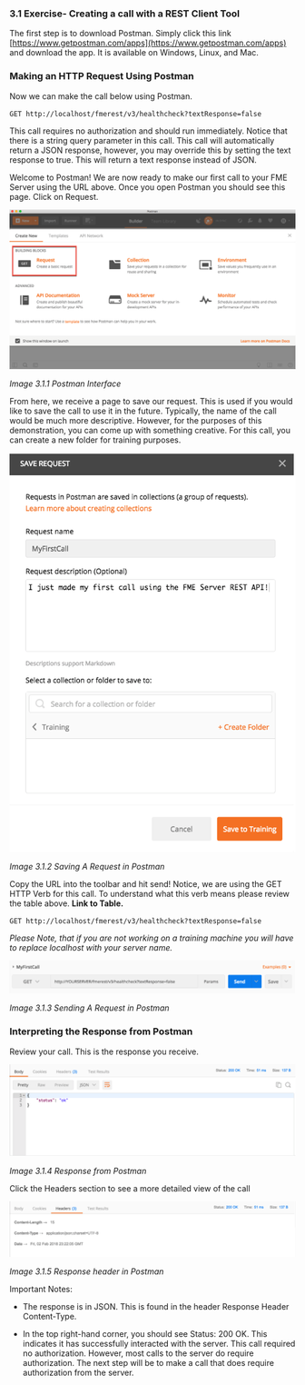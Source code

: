 ### 3.1 Exercise- Creating a call with a REST Client Tool

The first step is to download Postman. Simply click this link
[https://www.getpostman.com/apps](https://www.getpostman.com/apps)
and download the app. It is available on Windows, Linux, and Mac.

### Making an HTTP Request Using Postman

Now we can make the call below using Postman.


    GET http://localhost/fmerest/v3/healthcheck?textResponse=false


This call requires no authorization and should run immediately. Notice
that there is a string query parameter in this call. This call will
automatically return a JSON response, however, you may override this by
setting the text response to true. This will return a text response
instead of JSON.

Welcome to Postman! We are now ready to make our first call to your FME
Server using the URL above. Once you open Postman you should see this
page. Click on Request.

![](./Images/image3.1.1.PostmanInterface.png)

*Image 3.1.1 Postman Interface*

From here, we receive a page to save our request. This is used if you
would like to save the call to use it in the future. Typically, the name
of the call would be much more descriptive. However, for the purposes of
this demonstration, you can come up with something creative. For this
call, you can create a new folder for training purposes.

![](./Images/image3.1.2.PostmanRequest.png)

*Image 3.1.2 Saving A Request in Postman*

Copy the URL into the toolbar and hit send! Notice, we are using the GET
HTTP Verb for this call. To understand what this verb means please
review the table above. **Link to Table.**  

    GET http://localhost/fmerest/v3/healthcheck?textResponse=false

  *Please Note, that if you are not working on a training machine you will have to replace localhost with your server name.*

![](./Images/image3.1.3.png)

*Image 3.1.3 Sending A Request in Postman*

### Interpreting the Response from Postman

Review your call. This is the response you receive.

![](./Images/image3.1.4.responsepostman.png)

*Image 3.1.4 Response from Postman*

Click the Headers section to see a more detailed view of the call

![](./Images/image3.1.5.responseHeaderPostman.png)

*Image 3.1.5 Response header in Postman*

Important Notes:

-   The response is in JSON. This is found in the header Response Header
    Content-Type.

-   In the top right-hand corner, you should see Status: 200 OK. This
    indicates it has successfully interacted with the server. This
    call required no authorization. However, most calls to the server
    do require authorization. The next step will be to make a call
    that does require authorization from the server.
